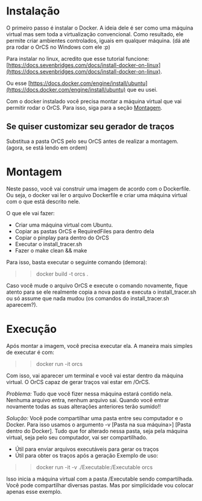 # Instalação
O primeiro passo é instalar o Docker. A ideia dele é ser como uma máquina virtual mas sem toda a virtualização convencional. Como resultado, ele permite criar ambientes controlados, iguais em qualquer máquina. (dá até pra rodar o OrCS no Windows com ele :p)

Para instalar no linux, acredito que esse tutorial funcione: [https://docs.sevenbridges.com/docs/install-docker-on-linux](https://docs.sevenbridges.com/docs/install-docker-on-linux).

Ou esse [https://docs.docker.com/engine/install/ubuntu](https://docs.docker.com/engine/install/ubuntu) que eu usei.

Com o docker instalado você precisa montar a máquina virtual que vai permitir rodar o OrCS. Para isso, siga para a seção [Montagem](#montagem).

## Se quiser customizar seu gerador de traços
Substitua a pasta OrCS pelo seu OrCS antes de realizar a montagem. (agora, se está lendo em ordem)


# Montagem
Neste passo, você vai construir uma imagem de acordo com o Dockerfile. Ou seja, o docker vai ler o arquivo Dockerfile e criar uma máquina virtual com o que está descrito nele.

O que ele vai fazer: 
 * Criar uma máquina virtual com Ubuntu.
 * Copiar as pastas OrCS e RequiredFiles para dentro dela
 * Copiar o pinplay para dentro do OrCS
 * Executar o install_tracer.sh
 * Fazer o make clean && make

Para isso, basta executar o seguinte comando (demora):
>> docker build -t orcs .

Caso você mude o arquivo OrCS e execute o comando novamente, fique atento para se ele realmente copia a nova pasta e executa o install_tracer.sh ou só assume que nada mudou (os comandos do install_tracer.sh aparecem?).

# Execução
Após montar a imagem, você precisa executar ela.
A maneira mais simples de executar é com:
>> docker run -it orcs

Com isso, vai aparecer um terminal e você vai estar dentro da máquina virtual. O OrCS capaz de gerar traços vai estar em /OrCS.

*Problema:* Tudo que você fizer nessa máquina estará contido nela. Nenhuma arquivo entra, nenhum arquivo sai. Quando você entrar novamente todas as suas alterações anteriores terão sumido!!

*Solução:* Você pode compartilhar uma pasta entre seu computador e o Docker. Para isso usamos o argumento -v [Pasta na sua máquina>] [Pasta dentro do Docker]. Tudo que for alterado nessa pasta, seja pela máquina virtual, seja pelo seu computador, vai ser compartilhado.
 * Útil para enviar arquivos executáveis para gerar os traços
 * Útil para obter os traços após a geração
Exemplo de uso:
>> docker run -it -v ./Executable:/Executable orcs

Isso inicia a máquina virtual com a pasta /Executable sendo compartilhada.
Você pode compartilhar diversas pastas. Mas por simplicidade vou colocar apenas esse exemplo.